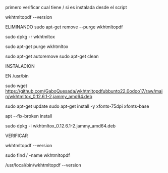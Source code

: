 

primero verificar cual tiene / si es instalada desde el script

wkhtmltopdf --version


ELIMINANDO 
sudo apt-get remove --purge wkhtmltopdf

sudo dpkg -r wkhtmltox

sudo apt-get purge wkhtmltox

sudo apt-get autoremove
sudo apt-get clean

INSTALACION

EN /usr/bin



sudo wget https://github.com/GaboQuesada/wkhtmltopdfubbunto22.0odoo17/raw/main/wkhtmltox_0.12.6.1-2.jammy_amd64.deb

sudo apt-get update
sudo apt-get install -y xfonts-75dpi xfonts-base

apt --fix-broken install

sudo dpkg -i wkhtmltox_0.12.6.1-2.jammy_amd64.deb

VERIFICAR

wkhtmltopdf --version


sudo find / -name wkhtmltopdf


/usr/local/bin/wkhtmltopdf --version


